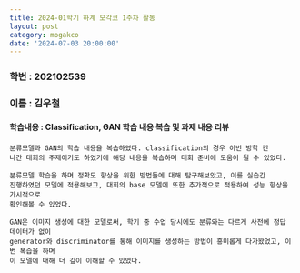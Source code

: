 ```yaml
---
title: 2024-01학기 하계 모각코 1주차 활동
layout: post
category: mogakco
date: '2024-07-03 20:00:00'
---
```


### 학번 : 202102539
### 이름 : 김우철

#### 학습내용 : Classification, GAN 학습 내용 복습 및 과제 내용 리뷰


```phython
분류모델과 GAN의 학습 내용을 복습하였다. classification의 경우 이번 방학 간
나간 대회의 주제이기도 하였기에 해당 내용을 복습하며 대회 준비에 도움이 될 수 있었다.

분류모델 학습을 하며 정확도 향상을 위한 방법들에 대해 탐구해보았고, 이를 실습간
진행하였던 모델에 적용해보고, 대회의 base 모델에 또한 추가적으로 적용하여 성능 향상을 가시적으로
확인해볼 수 있었다.

GAN은 이미지 생성에 대한 모델로써, 학기 중 수업 당시에도 분류와는 다르게 사전에 정답 데이터가 없이
generator와 discriminator를 통해 이미지를 생성하는 방법이 흥미롭게 다가왔었고, 이번 복습을 하며
이 모델에 대해 더 깊이 이해할 수 있었다.
```
